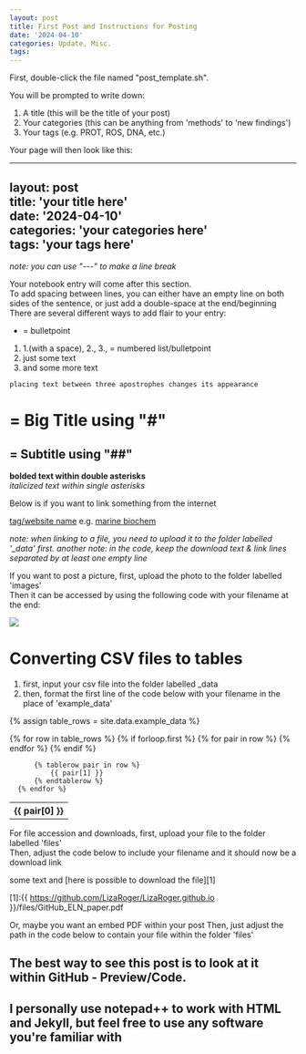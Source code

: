 ```yaml
---
layout: post
title: First Post and Instructions for Posting
date: '2024-04-10'
categories: Update, Misc.
tags: 
---
```


First, double-click the file named "post_template.sh".

You will be prompted to write down:

1. A title (this will be the title of your post)
2. Your categories (this can be anything from 'methods' to 'new findings')
3. Your tags (e.g. PROT, ROS, DNA, etc.)

Your page will then look like this:

---  
layout: post  
title: 'your title here'  
date: '2024-04-10'  
categories: 'your categories here'  
tags: 'your tags here'  
---  

*note: you can use "---" to make a line break*  

Your notebook entry will come after this section.  
To add spacing between lines, you can either have an empty line on both sides of the sentence, or just add a double-space at the end/beginning  
There are several different ways to add flair to your entry:  
* = bulletpoint  
1. 1.(with a space), 2., 3., = numbered list/bulletpoint
2. just some text
3. and some more text

```placing text between three apostrophes changes its appearance```


# = Big Title using "#"
## = Subtitle using "##"
**bolded text within double asterisks**  
*italicized text within single asterisks*

Below is if you want to link something from the internet

[tag/website name](link)
e.g. [marine biochem](https://www.marinebiochemresearch.com/)

*note: when linking to a file, you need to upload it to the folder labelled '_data' first.*
*another note: in the code, keep the download text & link lines separated by at least one empty line*  

If you want to post a picture, first, upload the photo to the folder labelled 'images'   
Then it can be accessed by using the following code with your filename at the end:  

<img src="{{ https://github.com/LizaRoger/LizaRoger.github.io }}/images/stock_chemist.jpg">



# Converting CSV files to tables
1. first, input your csv file into the folder labelled _data
2. then, format the first line of the code below with your filename in the place of 'example_data'

 {% assign table_rows = site.data.example_data %}

  <table>
      {% for row in table_rows %}
          {% if forloop.first %}
              <tr>
                  {% for pair in row %}
                      <th>
                          {{ pair[0] }}
                      </th>
                  {% endfor %}
              </tr>
          {% endif %}

          {% tablerow pair in row %}
              {{ pair[1] }}
          {% endtablerow %}
      {% endfor %}
  </table>

For file accession and downloads, first, upload your file to the folder labelled 'files'  
Then, adjust the code below to include your filename and it should now be a download link

some text and [here is possible to download the file][1]

[1]:{{ https://github.com/LizaRoger/LizaRoger.github.io }}/files/GitHub_ELN_paper.pdf

Or, maybe you want an embed PDF within your post
Then, just adjust the path in the code below to contain your file within the folder 'files'

<object data="{{ site.url }}{{ site.baseurl }}/_files/GitHub_ELN_paper.pdf" width="1000" height="1000" type="application/pdf"></object>


## The best way to see this post is to look at it within GitHub - Preview/Code.

## I personally use notepad++ to work with HTML and Jekyll, but feel free to use any software you're familiar with